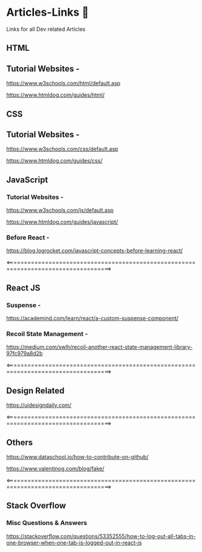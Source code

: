# Articles-Links :balloon:
Links for all Dev related Articles

## HTML

## Tutorial Websites - 

https://www.w3schools.com/html/default.asp

https://www.htmldog.com/guides/html/

## CSS

## Tutorial Websites -

https://www.w3schools.com/css/default.asp

https://www.htmldog.com/guides/css/

## JavaScript

### Tutorial Websites -

https://www.w3schools.com/js/default.asp

https://www.htmldog.com/guides/javascript/

### Before React -

https://blog.logrocket.com/javascript-concepts-before-learning-react/

<====================================================================================>

## React JS

### Suspense -

https://academind.com/learn/react/a-custom-suspense-component/

### Recoil State Management -

https://medium.com/swlh/recoil-another-react-state-management-library-97fc979a8d2b

<====================================================================================>

## Design Related

https://uidesigndaily.com/

<====================================================================================>

## Others

https://www.dataschool.io/how-to-contribute-on-github/

https://www.valentinog.com/blog/fake/

<====================================================================================>

## Stack Overflow 
### Misc Questions & Answers

https://stackoverflow.com/questions/53352555/how-to-log-out-all-tabs-in-one-browser-when-one-tab-is-logged-out-in-react-js
